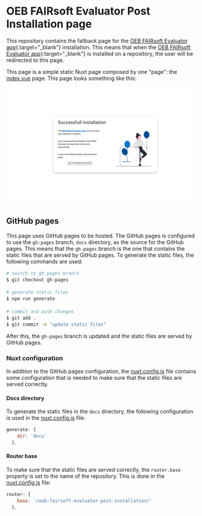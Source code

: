 # OEB FAIRsoft Evaluator Post Installation page

This repository contains the fallback page for the [OEB FAIRsoft Evaluator app](https://github.com/apps/oeb-fairsoft-evaluator){:target="_blank"} installation. This means that when the [OEB FAIRsoft Evaluator app](https://github.com/apps/oeb-fairsoft-evaluator){:target="_blank"} is installed on a repository, the user will be redirected to this page. 

This page is a simple static Nuxt page composed by one "page": the [index.vue](./pages/index.vue) page. This page looks something like this:

![screenshot](./static/figure_one.png)

## GitHub pages
This page uses GitHub pages to be hosted. The GitHub pages is configured to use the `gh-pages` branch, `docs` directory, as the source for the GitHub pages. This means that the `gh-pages` branch is the one that contains the static files that are served by GitHub pages. To generate the static files, the following commands are used:

```bash
# switch to gh_pages branch
$ git checkout gh-pages

# generate static files
$ npm run generate

# commit and push changes
$ git add .
$ git commit -m "update static files"
```

After this, the `gh-pages` branch is updated and the static files are served by GitHub pages. 

### Nuxt configuration 
In addition to the GitHub pages configuration, the [nuxt.config.js](./nuxt.config.js) file contains some configuration that is needed to make sure that the static files are served correctly.

#### Docs directory
To generate the static files in the `docs` directory, the following configuration is used in the [nuxt.config.js](./nuxt.config.js) file:

```js
generate: {
    dir: 'docs'
  },
```

#### Router base
To make sure that the static files are served correctly, the `router.base` property is set to the name of the repository. This is done in the [nuxt.config.js](./nuxt.config.js) file:

```js
router: {     
    base: '/oeb-fairsoft-evaluator-post-installation/'   
  },
```
